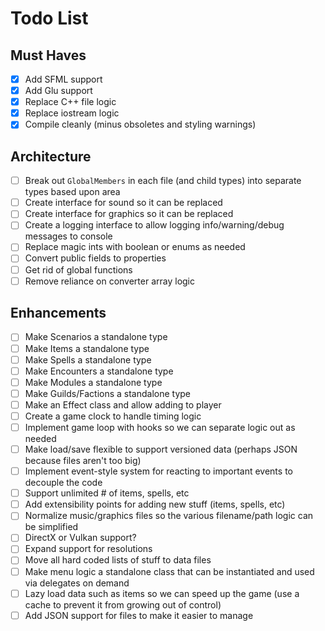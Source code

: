 # Todo List

## Must Haves

- [X] Add SFML support
- [X] Add Glu support
- [X] Replace C++ file logic 
- [X] Replace iostream logic
- [X] Compile cleanly (minus obsoletes and styling warnings)

## Architecture

- [ ] Break out `GlobalMembers` in each file (and child types) into separate types based upon area
- [ ] Create interface for sound so it can be replaced
- [ ] Create interface for graphics so it can be replaced
- [ ] Create a logging interface to allow logging info/warning/debug messages to console
- [ ] Replace magic ints with boolean or enums as needed
- [ ] Convert public fields to properties
- [ ] Get rid of global functions
- [ ] Remove reliance on converter array logic

## Enhancements

- [ ] Make Scenarios a standalone type
- [ ] Make Items a standalone type
- [ ] Make Spells a standalone type
- [ ] Make Encounters a standalone type
- [ ] Make Modules a standalone type
- [ ] Make Guilds/Factions a standalone type
- [ ] Make an Effect class and allow adding to player
- [ ] Create a game clock to handle timing logic
- [ ] Implement game loop with hooks so we can separate logic out as needed
- [ ] Make load/save flexible to support versioned data (perhaps JSON because files aren't too big)
- [ ] Implement event-style system for reacting to important events to decouple the code
- [ ] Support unlimited # of items, spells, etc
- [ ] Add extensibility points for adding new stuff (items, spells, etc)
- [ ] Normalize music/graphics files so the various filename/path logic can be simplified
- [ ] DirectX or Vulkan support?
- [ ] Expand support for resolutions
- [ ] Move all hard coded lists of stuff to data files
- [ ] Make menu logic a standalone class that can be instantiated and used via delegates on demand
- [ ] Lazy load data such as items so we can speed up the game (use a cache to prevent it from growing out of control)
- [ ] Add JSON support for files to make it easier to manage